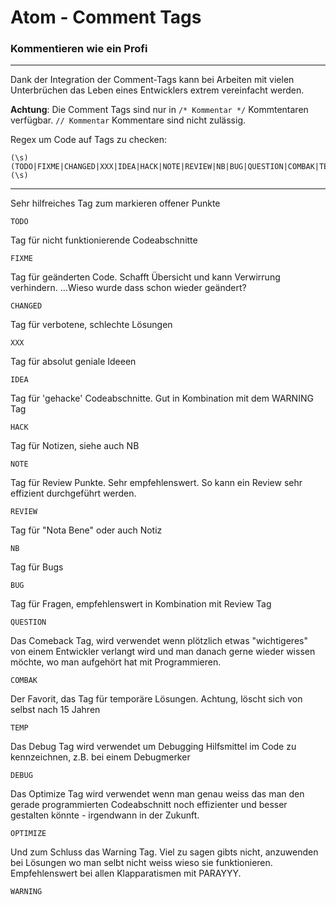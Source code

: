 # Atom - Comment Tags
### Kommentieren wie ein Profi
---
Dank der Integration der Comment-Tags kann bei Arbeiten mit vielen Unterbrüchen das Leben eines Entwicklers extrem vereinfacht werden.

**Achtung**: Die Comment Tags sind nur in `/* Kommentar */` Kommtentaren verfügbar. `// Kommentar` Kommentare sind nicht zulässig.

Regex um Code auf Tags zu checken:

```
(\s)(TODO|FIXME|CHANGED|XXX|IDEA|HACK|NOTE|REVIEW|NB|BUG|QUESTION|COMBAK|TEMP|DEBUG|OPTIMIZE|WARNING)(\s)
```
---

Sehr hilfreiches Tag zum markieren offener Punkte
```
TODO
```     
Tag für nicht funktionierende Codeabschnitte
```
FIXME
```     
Tag für geänderten Code. Schafft Übersicht und kann Verwirrung verhindern. ...Wieso wurde dass schon wieder geändert?
```
CHANGED
```
Tag für verbotene, schlechte Lösungen
```
XXX
```
Tag für absolut geniale Ideeen
```
IDEA
```
Tag für 'gehacke' Codeabschnitte. Gut in Kombination mit dem WARNING Tag
```
HACK
```
Tag für Notizen, siehe auch NB
```
NOTE
```
Tag für Review Punkte. Sehr empfehlenswert. So kann ein Review sehr effizient durchgeführt werden.
```
REVIEW
```
Tag für "Nota Bene" oder auch Notiz
```
NB
```
Tag für Bugs
```
BUG
```
Tag für Fragen, empfehlenswert in Kombination mit Review Tag
```
QUESTION
```
Das Comeback Tag, wird verwendet wenn plötzlich etwas "wichtigeres" von einem Entwickler verlangt wird und man danach gerne wieder wissen möchte, wo man aufgehört hat mit Programmieren.
```
COMBAK
```
Der Favorit, das Tag für temporäre Lösungen. Achtung, löscht sich von selbst nach 15 Jahren
```
TEMP
```
Das Debug Tag wird verwendet um Debugging Hilfsmittel im Code zu kennzeichnen, z.B. bei einem Debugmerker
```
DEBUG
```
Das Optimize Tag wird verwendet wenn man genau weiss das man den gerade programmierten Codeabschnitt noch effizienter und besser gestalten könnte - irgendwann in der Zukunft.
```
OPTIMIZE
```
Und zum Schluss das Warning Tag. Viel zu sagen gibts nicht, anzuwenden bei Lösungen wo man selbt nicht weiss wieso sie funktionieren. Empfehlenswert bei allen Klapparatismen mit PARAYYY.
```
WARNING
```
